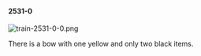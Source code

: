#### 2531-0
![train-2531-0-0.png](https://github.com/lil-lab/nlvr/raw/master/nlvr/train/images/47/train-2531-0-0.png "train-2531-0-0.png")

There is a bow with one yellow and only two black items.